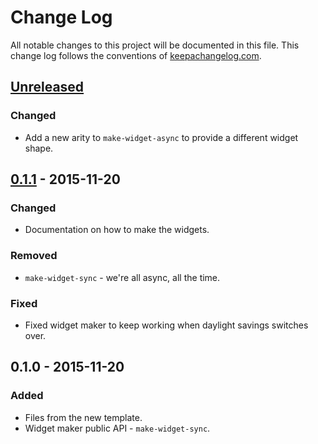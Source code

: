 # Change Log
All notable changes to this project will be documented in this file. This change log follows the conventions of [keepachangelog.com](http://keepachangelog.com/).

## [Unreleased][unreleased]
### Changed
- Add a new arity to `make-widget-async` to provide a different widget shape.

## [0.1.1] - 2015-11-20
### Changed
- Documentation on how to make the widgets.

### Removed
- `make-widget-sync` - we're all async, all the time.

### Fixed
- Fixed widget maker to keep working when daylight savings switches over.

## 0.1.0 - 2015-11-20
### Added
- Files from the new template.
- Widget maker public API - `make-widget-sync`.

[unreleased]: https://github.com/your-name/scavenger/compare/0.1.1...HEAD
[0.1.1]: https://github.com/your-name/scavenger/compare/0.1.0...0.1.1
